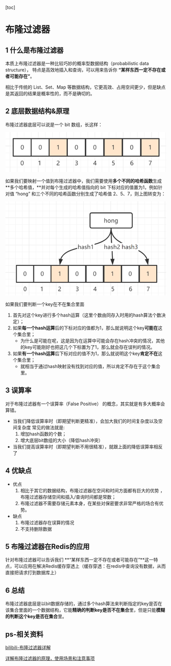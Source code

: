 [toc]

# 布隆过滤器

## 1 什么是布隆过滤器

本质上布隆过滤器是一种比较巧妙的概率型数据结构（probabilistic data structure），
特点是高效地插入和查询，可以用来告诉你 **“某样东西一定不存在或者可能存在”**。 	

相比于传统的 List、Set、Map 等数据结构，它更高效、占用空间更少，但是缺点是其返回的结果是概率性的，而不是确切的。 	

##  2 底层数据结构&原理

 布隆过滤器底层可以说是一个 bit 数组，长这样： 

<img src="picture/1615636158011.png" alt="1615636158011" style="zoom:80%;" />

如果我们要映射一个值到布隆过滤器中，我们需要使用**多个不同的哈希函数**生成**多个哈希值，**并对每个生成的哈希值指向的 bit 下标对应的值置为1，例如针对值 “hong” 和三个不同的哈希函数分别生成了哈希值 2、5、7，则上图转变为： 

<img src="picture/1615636378020.png" alt="1615636378020" style="zoom:80%;" />

如果我们要判断一个key在不在集合里面

1. 首先对这个key进行多个hash运算（这里个数由同存入时用的hash算法个数决定）；
2. 如果**每一个hash运算**后的下标对应的值都为1，那么就说明这个key**可能在**这个集合里；
    - 为什么是可能在呢，这是因为在运算中可能会存在hash冲突的情况，其他的key可能刚好也把这几个下标置为了1，那么就会存在误判的情况。
3. 如果**有一个hash运算**后下标对应的值不为1，那么就说明这个key**肯定不在**这个集合里；
    - 就相当于通过hash映射没有找到对应的值，所以肯定不存在于这个集合里。

## 3 误算率

对于布隆过滤器有一个误算率（False Positive） 的概念，其实就是有多大概率会算错。

- 当我们降低误算率时（即期望判断更精准），会加大我们的时间复杂度以及空间复杂度
    常见的做法就是:
    1. 增加hash函数的个数；
    2. 增大底层bit数组的大小（降低hash冲突）
- 当我们提高误算率时（即期望判断不用很精准），就跟上面的降低误算率相反了

## 4 优缺点

- 优点
    1.  相比于其它的数据结构，布隆过滤器在空间和时间方面都有巨大的优势 ， 
        布隆过滤器存储空间和插入/查询时间都是常数；
    2.  布隆过滤器不需要存储元素本身，在某些对保密要求非常严格的场合有优势。 
- 缺点
    1. 布隆过滤器存在误算的情况
    2. 不支持删除数据

## 5 布隆过滤器在Redis的应用

针对布隆过滤器可以告诉我们 **“某样东西一定不存在或者可能存在”**这一特点，可以应用在解决Redis缓存穿透上（缓存穿透：在redis中查询没有数据，从而直接把请求打到数据库上）

## 6 总结

布隆过滤器底层是以bit数据存储的，通过多个hash算法来判断指定的key是否在该集合里面的一个数据结构，它能**精确的判断key是否不在集合**里，但是只能**模糊的判断这个key是否在集合**里。

## ps-相关资料

[bilibili-布隆过滤器详解](https://www.bilibili.com/video/BV1zK4y1h7pA?from=search&seid=17460081650815297817)

[详解布隆过滤器的原理，使用场景和注意事项](https://zhuanlan.zhihu.com/p/43263751)